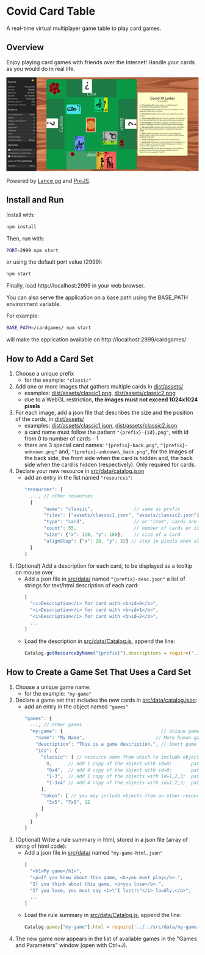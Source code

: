Covid Card Table
================

A real-time virtual multiplayer game table to play card games.

Overview
--------

Enjoy playing card games with friends over the Internet!
Handle your cards as you would do in real life.

![Page view](readme-res/screenshot.png)

Powered by [Lance.gg](http://lance.gg/) and [PixiJS](https://www.pixijs.com/).

Install and Run
---------------

Install with:
```bash
npm install
```
Then, run with:
```bash
PORT=2999 npm start
```
or using the default port value (2999):
```bash
npm start
```

Finally, load http://localhost:2999 in your web browser.

You can also serve the application on a base path using the BASE_PATH environment variable.

For example:

```bash
BASE_PATH=/cardgames/ npm start
```

will make the application available on http://localhost:2999/cardgames/


How to Add a Card Set
---------------------

1. Choose a unique prefix
   * for the example: `"classic"`
1. Add one or more images that gathers multiple cards in [dist/assets/](dist/assets/)
   * examples: [dist/assets/classic1.png](dist/assets/classic1.png), [dist/assets/classic2.png](dist/assets/classic2.png)
   * due to a WebGL restriction, __the images must not exceed 1024x1024 pixels__
1. For each image, add a json file that describes the size and the position of the cards, in [dist/assets/](dist/assets/)
   * examples: [dist/assets/classic1.json](dist/assets/classic1.json), [dist/assets/classic2.json](dist/assets/classic2.json)
   * a card name must follow the pattern `"{prefix}-{id}.png"`, with id from 0 to number of cards - 1
   * there are 3 special card names: `"{prefix}-back.png"`, `"{prefix}-unknown.png"` and, `"{prefix}-unknown\_back.png"`, for the images of the back side, the front side when the card is hidden and, the back side when the card is hidden (respectively). Only required for cards.
1. Declare your new resource in [src/data/catalog.json](src/data/catalog.json)
   * add an entry in the list named `"resources"`:
     ```javascript
     "resources": [
       ..., // other resources
       {
            "name": "classic",               // same as prefix
            "files": ["assets/classic1.json", "assets/classic2.json"], // json files created previously
            "type": "card",                  // or "item"; cards are flippable and orientable, items are not
            "count": 55,                     // number of cards or items
            "size": {"x": 120, "y": 180},    // size of a card
            "alignStep": {"x": 28, "y": 32} // step in pixels when aligning card horizontally (x) or vertically (y)
       }
     ]
     ```
1. (Optional) Add a description for each card, to be displayed as a tooltip on mouse over
   * Add a json file in [src/data/](src/data/) named `"{prefix}-desc.json"` a list of strings for text/html description of each card:
     ```javascript
     [
       "<i>Description</i> for card with <b>id=0</b>",
       "<i>Description</i> for card with <b>id=1</b>",
       "<i>Description</i> for card with <b>id=2</b>",
       ...
     ]
     ```
   * Load the description in [src/data/Catalog.js](src/data/Catalog.js), append the line:
     ```javascript
     Catalog.getResourceByName("{prefix}").descriptions = require('../../src/data/{prefix}-desc.json');
     ```

How to Create a Game Set That Uses a Card Set
-----------------------------------------

1. Choose a unique game name:
   * for the example: `"my-game"`
1. Declare a game set that includes the new cards in [src/data/catalog.json](src/data/catalog.json):
   * add an entry in the object named `"games"`
     ```javascript
     "games": {
       ..., // other games
       "my-game": {                                    // Unique game name
         "name": "My Name",                          // More human game name
         "description": "This is a game description.", // Short game description
         "ids": {
           "classic": [ // resource name from which to include objects
             0,      // add 1 copy of the object with id=0;       pattern: {id} or "{id}"
             "0x4",  // add 4 copy of the object with id=0;       pattern: "{id}x{count}"
             "1-3",  // add 1 copy of the objects with id=1,2,3;  pattern: "{first_id}-{last_id}"
             "1-3x4" // add 4 copy of the objects with id=1,2,3;  pattern: "{first_id}-{last_id}x{count}"
           ],
           "token": [ // you may include objects from an other resource
             "3x5", "7x5", 12
           ]
         }
       }
     }
     ```
1. (Optional) Write a rule summary in html, stored in a json file (array of string of html code):
   * Add a json file in [src/data/](src/data/) named `"my-game-html.json"`
     ```javascript
     [
       "<h1>My game</h1>",
       "<p>If you know about this game, <b>you must play</b>.",
       "If you think about this game, <b>you lose</b>.",
       "If you lose, you must say <i>\"I lost!\"</i> loudly.</p>",
       ...
     ]
     ```
   * Load the rule summary in [src/data/Catalog.js](src/data/Catalog.js), append the line:
     ```javascript
     Catalog.games["my-game"].html = require('../../src/data/my-game-html.json').join('\n');
     ```
1. The new game now appears in the list of available games in the "Games and Parameters" window (open with Ctrl+J).
